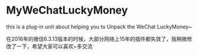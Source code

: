 # MyWeChatLuckyMoney
this is a plug-in unit about helping you to Unpack the WeChat LuckyMoney~

在2016年的微信6.3.13版本的时候，大部分网络上15年的插件都失效了，我稍微修改了一下，希望大家可以喜欢~多交流
